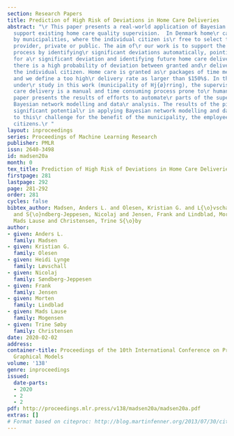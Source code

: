 ```yaml
---
section: Research Papers
title: Prediction of High Risk of Deviations in Home Care Deliveries
abstract: "\r This paper presents a real-world application of Bayesian networks to\r
  support existing home care quality supervision.  In Denmark home\r care is delivered
  by municipalities, where the individual citizen is\r free to select the service
  provider, private or public. The aim of\r our work is to support the home care control
  process by identifying\r significant deviations automatically, pointing to reasons
  for a\r significant deviation and identifying future home care deliveries\r where
  there is a high probability of deviation between granted and\r delivered care to
  the individual citizen. Home care is granted as\r packages of time measured in minutes
  and we define a too high\r delivery rate as larger than $150%$. In the municipality
  under\r study in this work (municipality of Hj{ø}rring), the supervision of\r home
  care delivery is a manual and time consuming process prone to\r human error.  This
  paper presents the results of efforts to automate\r parts of the supervision using
  Bayesian network modelling and data\r analysis. The results of the pilot study shows
  significant potential\r in applying Bayesian network modelling and data analysis
  to this\r challenge for the benefit of the municipality, the employees and the\r
  citizens.\r "
layout: inproceedings
series: Proceedings of Machine Learning Research
publisher: PMLR
issn: 2640-3498
id: madsen20a
month: 0
tex_title: Prediction of High Risk of Deviations in Home Care Deliveries
firstpage: 281
lastpage: 292
page: 281-292
order: 281
cycles: false
bibtex_author: Madsen, Anders L. and Olesen, Kristian G. and L{\o}vschall, Heidi Lynge
  and S{\o}ndberg-Jeppesen, Nicolaj and Jensen, Frank and Lindblad, Morten and Mogensen,
  Mads Lause and Christensen, Trine S{\o}by
author:
- given: Anders L.
  family: Madsen
- given: Kristian G.
  family: Olesen
- given: Heidi Lynge
  family: Løvschall
- given: Nicolaj
  family: Søndberg-Jeppesen
- given: Frank
  family: Jensen
- given: Morten
  family: Lindblad
- given: Mads Lause
  family: Mogensen
- given: Trine Søby
  family: Christensen
date: 2020-02-02
address: 
container-title: Proceedings of the 10th International Conference on Probabilistic
  Graphical Models
volume: '138'
genre: inproceedings
issued:
  date-parts:
  - 2020
  - 2
  - 2
pdf: http://proceedings.mlr.press/v138/madsen20a/madsen20a.pdf
extras: []
# Format based on citeproc: http://blog.martinfenner.org/2013/07/30/citeproc-yaml-for-bibliographies/
---
```

